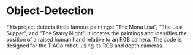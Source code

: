 # Object-Detection
This project detects three famous paintings: "The Mona Lisa", "The Last Supper", and "The Starry Night". It locates the paintings and identifies the position of a raised human hand relative to an RGB camera. The code is designed for the TIAGo robot, using its RGB and depth cameras.
